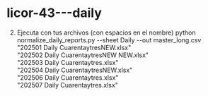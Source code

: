 # licor-43---daily

2. Ejecuta con tus archivos (con espacios en el nombre)
   python normalize_daily_reports.py --sheet Daily --out master_long.csv \
   "202501 Daily CuarentaytresNEW.xlsx" \
   "202502 Daily CuarentaytresNEW NEW.xlsx" \
   "202503 Daily Cuarentaytres.xlsx" \
   "202504 Daily CuarentaytresNEW.xlsx" \
   "202506 Daily Cuarentaytres.xlsx" \
   "202507 Daily Cuarentaytres.xlsx"
